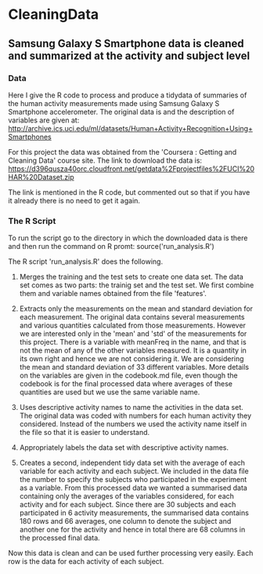 CleaningData
============

## Samsung Galaxy S Smartphone data is cleaned and summarized at the activity and subject level


### Data

Here I give the R code to process and produce a tidydata of summaries of the human activity measurements made using
Samsung Galaxy S Smartphone accelerometer. The original data is and the description of variables are given
at: http://archive.ics.uci.edu/ml/datasets/Human+Activity+Recognition+Using+Smartphones 

For this project the data was obtained from the 'Coursera : Getting and Cleaning Data' course site.
The link to download the data is:
 https://d396qusza40orc.cloudfront.net/getdata%2Fprojectfiles%2FUCI%20HAR%20Dataset.zip 
 
The link is mentioned in the R code, but commented out so that if you have it already there is no need to get it again. 

### The R Script

To run the script go to the directory in which the downloaded data is there and then run the command on R promt:
      source('run_analysis.R')

 The R script  'run_analysis.R' does the following. 

1. Merges the training and the test sets to create one data set. The data set comes as two parts: the trainig set and
   the test set. We first combine them and variable names obtained from the file 'features'.

2. Extracts only the measurements on the mean and standard deviation for each measurement. The original data contains    several measurements and various quantities calculated from those measurements. However we are interested only in
   the 'mean' and 'std' of the measurements for this project.  There is a variable with meanFreq in the name, and       that is not the mean of any of the other variables measured. It is a quantity in its own right and hence we are      not considering it. We are considering the mean and standard deviation of 33 different variables. More details on    the variables are given in the codebook.md file, even though the codebook is for the final processed data where      averages of these quantities are used but we use the same variable name.


3. Uses descriptive activity names to name the activities in the data set. The original data was coded with numbers     for each human activity they considered. Instead of the numbers we used the activity name itself in the file so      that it is easier to understand.

4. Appropriately labels the data set with descriptive activity names. 

5. Creates a second, independent tidy data set with the average of each variable for each activity and each subject.    We included in the data file the number to specify the subjects who participated in the experiment as a variable.    From this processed data we wanted a summarised data containing only the averages of the variables considered, for    each activity and for each subject. Since there are 30 subjects and each participated in 6 activity measurements,    the summarised data contains 180 rows and 66 averages, one column to denote the subject and another one for the      activity and hence in total there are 68 columns in the processed final data.

Now this data is clean and can be used further processing very easily. Each row is the data for each activity of each subject.
